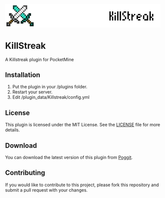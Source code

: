 <!DOCTYPE html>
<html>
  <head>
    <meta charset="UTF-8">
  </head>
  <body>
    <img src="https://github.com/Inaay/Killstreak/blob/main/meta/Logo.png" alt="KillStreak logo">
    <h1>KillStreak</h1>
    <p>A Killstreak plugin for PocketMine</p>
    <h2>Installation</h2>
    <ol>
      <li>Put the plugin in your /plugins folder.</li>
      <li>Restart your server.</li>
      <li>Edit /plugin_data/Killstreak/config.yml</li>
    </ol>
	<h2>License</h2>
	<p>This plugin is licensed under the MIT License. See the <a href="LICENSE">LICENSE</a> file for more details.</p>
	<h2>Download</h2>
	<p>You can download the latest version of this plugin from <a href="https://poggit.pmmp.io/p/">Poggit</a>.</p>
	<h2>Contributing</h2>
    <p>If you would like to contribute to this project, please fork this repository and submit a pull request with your changes.</p>
  </body>
</html>
